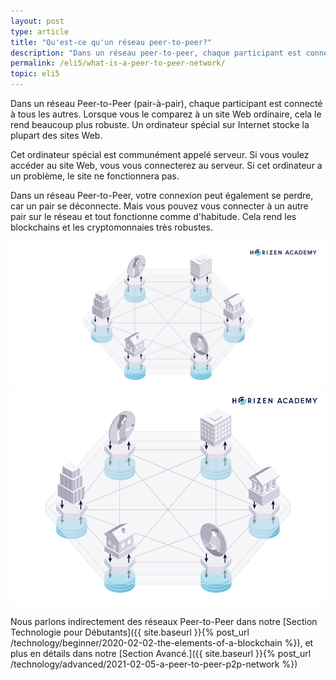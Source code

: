 ```yaml
---
layout: post
type: article
title: "Qu'est-ce qu'un réseau peer-to-peer?"
description: "Dans un réseau peer-to-peer, chaque participant est connecté à tous les autres. C'est ce qui le rend si robuste."
permalink: /eli5/what-is-a-peer-to-peer-network/
topic: eli5
---
```


Dans un réseau Peer-to-Peer (pair-à-pair), chaque participant est connecté à tous les autres. Lorsque vous le comparez à un site Web ordinaire, cela le rend beaucoup plus robuste. Un ordinateur spécial sur Internet stocke la plupart des sites Web.

Cet ordinateur spécial est communément appelé serveur. Si vous voulez accéder au site Web, vous vous connecterez au serveur. Si cet ordinateur a un problème, le site ne fonctionnera pas. 

Dans un réseau Peer-to-Peer, votre connexion peut également se perdre, car un pair se déconnecte. Mais vous pouvez vous connecter à un autre pair sur le réseau et tout fonctionne comme d'habitude. Cela rend les blockchains et les cryptomonnaies très robustes.

![Peer-to-Peer Network](/assets/post_files/eli5/what-is-a-peer-to-peer-network/peer-to-peer-network_D.jpg)
![Peer-to-Peer Network](/assets/post_files/eli5/what-is-a-peer-to-peer-network/peer-to-peer-network_M.jpg)

Nous parlons indirectement des réseaux Peer-to-Peer dans notre [Section Technologie pour Débutants]({{ site.baseurl }}{% post_url /technology/beginner/2020-02-02-the-elements-of-a-blockchain %}), et plus en détails dans notre [Section Avancé.]({{ site.baseurl }}{% post_url /technology/advanced/2021-02-05-a-peer-to-peer-p2p-network %})
